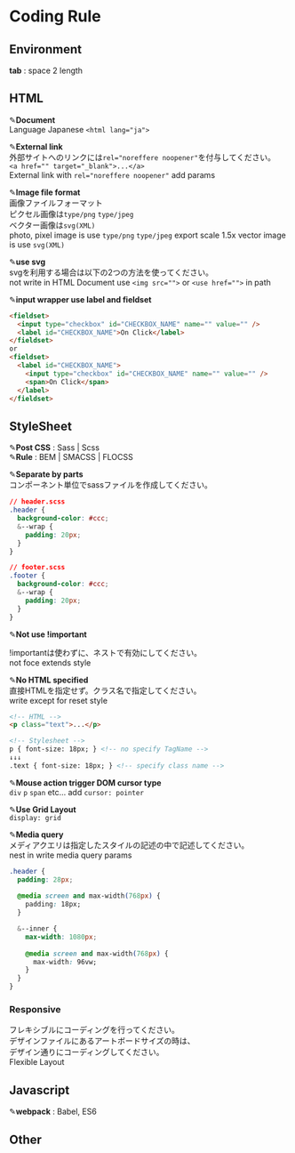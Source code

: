 # Coding Rule


## Environment

**tab** : space 2 length



## HTML

✎**Document**  
Language Japanese
``<html lang="ja">``

✎**External link**  
外部サイトへのリンクには``rel="noreffere noopener"``を付与してください。  
``<a href="" target="_blank">...</a>``  
External link with ``rel="noreffere noopener"`` add params


✎**Image file format**  
画像ファイルフォーマット  
ピクセル画像は``type/png`` ``type/jpeg``  
ベクター画像は``svg(XML)``  
photo, pixel image is use ``type/png`` ``type/jpeg``  export scale 1.5x
vector image is use ``svg(XML)``


✎**use svg**  
svgを利用する場合は以下の2つの方法を使ってください。  
not write in HTML Document
use ``<img src="">`` or ``<use href="">`` in path

✎**input wrapper use label and fieldset**  
```html
<fieldset>
  <input type="checkbox" id="CHECKBOX_NAME" name="" value="" />
  <label id="CHECKBOX_NAME">On Click</label>
</fieldset>
or
<fieldset>
  <label id="CHECKBOX_NAME">
	<input type="checkbox" id="CHECKBOX_NAME" name="" value="" />
    <span>On Click</span>
  </label>
</fieldset>
```



## StyleSheet

✎**Post CSS** : Sass | Scss  
✎**Rule** : BEM | SMACSS | FLOCSS

✎**Separate by parts**  
コンポーネント単位でsassファイルを作成してください。  

```css
// header.scss
.header {
  background-color: #ccc;
  &--wrap {
    padding: 20px;
  }
}

// footer.scss
.footer {
  background-color: #ccc;
  &--wrap {
    padding: 20px;
  }
}
```

✎**Not use !important**  

!importantは使わずに、ネストで有効にしてください。  
not foce extends style  


✎**No HTML specified**  
直接HTMLを指定せず。クラス名で指定してください。  
write except for reset style 
```html
<!-- HTML -->
<p class="text">...</p>

<!-- Stylesheet -->
p { font-size: 18px; } <!-- no specify TagName -->
↓↓↓
.text { font-size: 18px; } <!-- specify class name -->
```

✎**Mouse action trigger DOM cursor type**  
``div`` ``p`` ``span`` etc...   add ``cursor: pointer``

✎**Use Grid Layout**  
``display: grid``

✎**Media query**  
メディアクエリは指定したスタイルの記述の中で記述してください。  
nest in write media query params
```css
.header {
  padding: 28px;
 
  @media screen and max-width(768px) {
    padding: 18px;
  }

  &--inner {
    max-width: 1080px;
 
    @media screen and max-width(768px) {
      max-width: 96vw;
    }
  }
}
```



### Responsive
フレキシブルにコーディングを行ってください。  
デザインファイルにあるアートボードサイズの時は、  
デザイン通りにコーディングしてください。  
Flexible Layout





## Javascript

✎**webpack** : Babel, ES6



## Other
